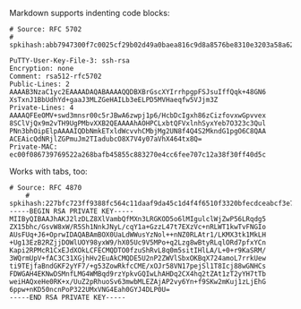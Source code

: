 Markdown supports indenting code blocks:

    # Source: RFC 5702
    # spkihash:abb7947300f7c0025cf29b02d49a0baea816c9d8a8576be8310e3203a58a6235

    PuTTY-User-Key-File-3: ssh-rsa
    Encryption: none
    Comment: rsa512-rfc5702
    Public-Lines: 2
    AAAAB3NzaC1yc2EAAAADAQABAAAAQQDBXBrGscXYIrrhpgpFSJsuIffQqk+48GN6
    XsTxnJ1BbUdhYd+gaaJ3MLZGeHAILb3eELPD5MVHaeqfw5VJjm3Z
    Private-Lines: 4
    AAAAQFEeOMV+swd3mnsr00c5rJBwA6zwpj1p6/HcbDcIgxh86zCizfovxwGpvvex
    8SClVjQx9m2vTH9UgPMbvXXB2QEAAAAhAOHPCLxbtQFVxlnhSyxYeb7O323c3Qul
    PNn3bhOipElpAAAAIQDbNmkETxldWcvvhCMbjMg2UN8f4Q4S2MkndG1pgO6C8QAA
    ACEAicQdNRjlZGPmuJm2TIadubcO8X7V4y07aVhX464tx8Q=
    Private-MAC: ec00f086739769522a268bafb45855c883270e4cc6fee707c12a38f30ff40d5c


Works with tabs, too:

	# Source: RFC 4870
        # spkihash:227bfc723ff9388fc564c11daaf9da45c1d4f4f6510f3320bfecdceabcf3e795
	-----BEGIN RSA PRIVATE KEY-----
	MIIByQIBAAJhAKJ2lzDLZ8XlVambQfMXn3LRGKOD5o6lMIgulclWjZwP56LRqdg5
	ZX15bhc/GsvW8xW/R5Sh1NnkJNyL/cqY1a+GzzL47t7EXzVc+nRLWT1kwTvFNGIo
	AUsFUq+J6+OprwIDAQABAmBOX0UaLdWWusYzNol++nNZ0RLAtr1/LKMX3tk1MkLH
	+Ug13EzB2RZjjDOWlUOY98yxW9/hX05Uc9V5MPo+q2Lzg8wBtyRLqlORd7pfxYCn
	Kapi2RPMcR1CxEJdXOkLCFECMQDTO0fzuShRvL8q0m5sitIHlLA/L+0+r9KaSRM/
	3WQrmUpV+fAC3C31XGjhHv2EuAkCMQDE5U2nP2ZWVlSbxOKBqX724amoL7rrkUew
	ti9TEjfaBndGKF2yYF7/+g53ZowRkfcCME/xOJr58VN17pejSl1T8Icj88wGNHCs
	FDWGAH4EKNwDSMnfLMG4WMBqd9rzYpkvGQIwLhAHDq2CX4hq2tZAt1zT2yYH7tTb
	weiHAQxeHe0RK+x/UuZ2pRhuoSv63mwbMLEZAjAP2vy6Yn+f9SKw2mKuj1zLjEhG
	6ppw+nKD50ncnPoP322UMxVNG4Eah0GYJ4DLP0U=
	-----END RSA PRIVATE KEY-----

